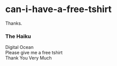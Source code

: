 # can-i-have-a-free-tshirt
Thanks.

### The Haiku
Digital Ocean  
Please give me a free tshirt  
Thank You Very Much  
